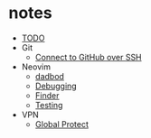 # notes

- [TODO](todo.md)
- Git
  - [Connect to GitHub over SSH](git/connect-to-github-over-ssh.md)
- Neovim
  - [dadbod](neovim/dadbod.md)
  - [Debugging](neovim/debugging.md)
  - [Finder](neovim/finder.md)
  - [Testing](neovim/testing.md)
- VPN
  - [Global Protect](vpn/global-protect.md)

